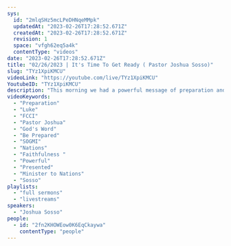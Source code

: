```yaml
---
sys:
  id: "2mlqSHz5mcLPeDHNqeMMpk"
  updatedAt: "2023-02-26T17:28:52.671Z"
  createdAt: "2023-02-26T17:28:52.671Z"
  revision: 1
  space: "vfgh62eq5a4k"
  contentType: "videos"
date: "2023-02-26T17:28:52.671Z"
title: "02/26/2023 | It's Time To Get Ready ( Pastor Joshua Sosso)"
slug: "TYz1XpiKMCU"
videoLink: "https://youtube.com/live/TYz1XpiKMCU"
YoutubeID: "TYz1XpiKMCU"
description: "This morning we had a powerful message of preparation and faithfulness. We need to keep in mind that everything we do is to presented to God. Keep in mind that everything that we go through and deal with is a preparation for a greater purpose, many of us do not even realize that we are being prepared. We may feel that we are only called to specific areas to be used, but our father knows better than us, he knows how much we love and trying to please him. When we are put in front of others to give God's word, it is vital that we are all prayed up and ready to hear what God has to say. Who wants to be on the wrong side of God's wraith? Our preparation is to be able to speak to hundreds and thousands and to be able to minister to them all, and the beautiful thing is that it will usually come when we least expect it. This sermon was released at Freedom Fellowship Church International by Pastor Joshua Sosso."
videoKeywords:
  - "Preparation"
  - "Luke"
  - "FCCI"
  - "Pastor Joshua"
  - "God's Word"
  - "Be Prepared"
  - "SOGMI"
  - "Nations"
  - "Faithfulness "
  - "Powerful"
  - "Presented"
  - "Minister to Nations"
  - "Sosso"
playlists:
  - "full sermons"
  - "livestreams"
speakers:
  - "Joshua Sosso"
people:
  - id: "2fn2KHOWEow0K6EqCkaywa"
    contentType: "people"
---
```

